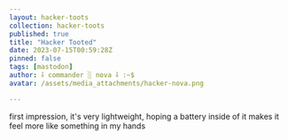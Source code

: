 ```yaml
---
layout: hacker-toots
collection: hacker-toots
published: true
title: "Hacker Tooted"
date: 2023-07-15T00:59:28Z
pinned: false
tags: [mastodon]
author: ⸸ commander ░ nova ⸸ :~$
avatar: /assets/media_attachments/hacker-nova.png

---
```


<p>first impression, it&#39;s very lightweight, hoping a battery inside of it makes it feel more like something in my hands</p>


